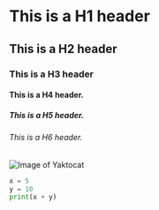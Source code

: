 # This is a H1 header
## This is a H2 header
### This is a H3 header
#### This is a H4 header.
##### This is a H5 header.
###### This is a H6 header.
![Image of Yaktocat](https://octodex.github.com/images/yaktocat.png)
``` python
x = 5
y = 10
print(x + y)
```
